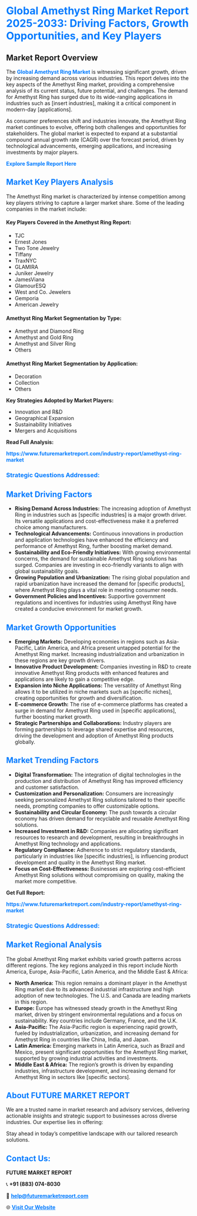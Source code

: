 <h1 style="color: #007BFF;">Global Amethyst Ring Market Report 2025-2033: Driving Factors, Growth Opportunities, and Key Players</h1>

<section id="overview">
<h2>Market Report Overview</h2>
<p>The <a href="https://www.futuremarketreport.com/industry-report/amethyst-ring-market" style="color: #007BFF; text-decoration: none;"><strong>Global Amethyst Ring Market</strong></a> is witnessing significant growth, driven by increasing demand across various industries. This report delves into the key aspects of the Amethyst Ring market, providing a comprehensive analysis of its current status, future potential, and challenges. The demand for Amethyst Ring has surged due to its wide-ranging applications in industries such as [insert industries], making it a critical component in modern-day [applications].</p>
<p>As consumer preferences shift and industries innovate, the Amethyst Ring market continues to evolve, offering both challenges and opportunities for stakeholders. The global market is expected to expand at a substantial compound annual growth rate (CAGR) over the forecast period, driven by technological advancements, emerging applications, and increasing investments by major players.</p>
</section>

<section id="overview">
<p><a href="https://www.futuremarketreport.com/request-sample/reportId=56042" style="color: #007BFF; text-decoration: none;"><strong>Explore Sample Report Here</strong></a></p>
</section>

<section id="key-players">
<h2 style="color: #007BFF;">Market Key Players Analysis</h2>
<p>The Amethyst Ring market is characterized by intense competition among key players striving to capture a larger market share. Some of the leading companies in the market include:</p>
<h4>Key Players Covered in the Amethyst Ring Report:</h4>
<ul><li>TJC</li><li>Ernest Jones</li><li>Two Tone Jewelry</li><li>Tiffany</li><li>TraxNYC</li><li>GLAMIRA</li><li>Juniker Jewelry</li><li>JamesViana</li><li>GlamourESQ</li><li>West and Co. Jewelers</li><li>Gemporia</li><li>American Jewelry</li></ul>
<h4>Amethyst Ring Market Segmentation by Type:</h4>
<ul><li>Amethyst and Diamond Ring</li><li>Amethyst and Gold Ring</li><li>Amethyst and Silver Ring</li><li>Others</li></ul>

<h4>Amethyst Ring Market Segmentation by Application:</h4>
<ul><li>Decoration</li><li>Collection</li><li>Others</li></ul>
<p><strong>Key Strategies Adopted by Market Players:</strong></p>
<ul>
<li>Innovation and R&D</li>
<li>Geographical Expansion</li>
<li>Sustainability Initiatives</li>
<li>Mergers and Acquisitions</li>
</ul>
</section>

<section>
<p><strong>Read Full Analysis: </strong></p><a href="https://www.futuremarketreport.com/industry-report/amethyst-ring-market" style="color: #007BFF; text-decoration: none;"><strong>https://www.futuremarketreport.com/industry-report/amethyst-ring-market</strong></a>
<h3 style="color: #007BFF;">Strategic Questions Addressed:</h3>
</section>

<section id="driving-factors">
<h2 style="color: #007BFF;">Market Driving Factors</h2>
<ul>
<li><strong>Rising Demand Across Industries:</strong> The increasing adoption of Amethyst Ring in industries such as [specific industries] is a major growth driver. Its versatile applications and cost-effectiveness make it a preferred choice among manufacturers.</li>
<li><strong>Technological Advancements:</strong> Continuous innovations in production and application technologies have enhanced the efficiency and performance of Amethyst Ring, further boosting market demand.</li>
<li><strong>Sustainability and Eco-Friendly Initiatives:</strong> With growing environmental concerns, the demand for sustainable Amethyst Ring solutions has surged. Companies are investing in eco-friendly variants to align with global sustainability goals.</li>
<li><strong>Growing Population and Urbanization:</strong> The rising global population and rapid urbanization have increased the demand for [specific products], where Amethyst Ring plays a vital role in meeting consumer needs.</li>
<li><strong>Government Policies and Incentives:</strong> Supportive government regulations and incentives for industries using Amethyst Ring have created a conducive environment for market growth.</li>
</ul>
</section>

<section id="growth-opportunities">
<h2 style="color: #007BFF;">Market Growth Opportunities</h2>
<ul>
<li><strong>Emerging Markets:</strong> Developing economies in regions such as Asia-Pacific, Latin America, and Africa present untapped potential for the Amethyst Ring market. Increasing industrialization and urbanization in these regions are key growth drivers.</li>
<li><strong>Innovative Product Development:</strong> Companies investing in R&D to create innovative Amethyst Ring products with enhanced features and applications are likely to gain a competitive edge.</li>
<li><strong>Expansion into Niche Applications:</strong> The versatility of Amethyst Ring allows it to be utilized in niche markets such as [specific niches], creating opportunities for growth and diversification.</li>
<li><strong>E-commerce Growth:</strong> The rise of e-commerce platforms has created a surge in demand for Amethyst Ring used in [specific applications], further boosting market growth.</li>
<li><strong>Strategic Partnerships and Collaborations:</strong> Industry players are forming partnerships to leverage shared expertise and resources, driving the development and adoption of Amethyst Ring products globally.</li>
</ul>
</section>

<section id="trending-factors">
<h2 style="color: #007BFF;">Market Trending Factors</h2>
<ul>
<li><strong>Digital Transformation:</strong> The integration of digital technologies in the production and distribution of Amethyst Ring has improved efficiency and customer satisfaction.</li>
<li><strong>Customization and Personalization:</strong> Consumers are increasingly seeking personalized Amethyst Ring solutions tailored to their specific needs, prompting companies to offer customizable options.</li>
<li><strong>Sustainability and Circular Economy:</strong> The push towards a circular economy has driven demand for recyclable and reusable Amethyst Ring solutions.</li>
<li><strong>Increased Investment in R&D:</strong> Companies are allocating significant resources to research and development, resulting in breakthroughs in Amethyst Ring technology and applications.</li>
<li><strong>Regulatory Compliance:</strong> Adherence to strict regulatory standards, particularly in industries like [specific industries], is influencing product development and quality in the Amethyst Ring market.</li>
<li><strong>Focus on Cost-Effectiveness:</strong> Businesses are exploring cost-efficient Amethyst Ring solutions without compromising on quality, making the market more competitive.</li>
</ul>
</section>

<section>
<p><strong>Get Full Report: </strong></p><a href="https://www.futuremarketreport.com/industry-report/amethyst-ring-market" style="color: #007BFF; text-decoration: none;"><strong>https://www.futuremarketreport.com/industry-report/amethyst-ring-market</strong></a>
<h3 style="color: #007BFF;">Strategic Questions Addressed:</h3>
</section>


<section id="regional-analysis">
<h2 style="color: #007BFF;">Market Regional Analysis</h2>
<p>The global Amethyst Ring market exhibits varied growth patterns across different regions. The key regions analyzed in this report include North America, Europe, Asia-Pacific, Latin America, and the Middle East & Africa:</p>
<ul>
<li><strong>North America:</strong> This region remains a dominant player in the Amethyst Ring market due to its advanced industrial infrastructure and high adoption of new technologies. The U.S. and Canada are leading markets in this region.</li>
<li><strong>Europe:</strong> Europe has witnessed steady growth in the Amethyst Ring market, driven by stringent environmental regulations and a focus on sustainability. Key countries include Germany, France, and the U.K.</li>
<li><strong>Asia-Pacific:</strong> The Asia-Pacific region is experiencing rapid growth, fueled by industrialization, urbanization, and increasing demand for Amethyst Ring in countries like China, India, and Japan.</li>
<li><strong>Latin America:</strong> Emerging markets in Latin America, such as Brazil and Mexico, present significant opportunities for the Amethyst Ring market, supported by growing industrial activities and investments.</li>
<li><strong>Middle East & Africa:</strong> The region’s growth is driven by expanding industries, infrastructure development, and increasing demand for Amethyst Ring in sectors like [specific sectors].</li>
</ul>
</section>

<footer>
<h2 style="color: #007BFF;">About FUTURE MARKET REPORT</h2>
<p>We are a trusted name in market research and advisory services, delivering actionable insights and strategic support to businesses across diverse industries. Our expertise lies in offering:</p>

<p>Stay ahead in today’s competitive landscape with our tailored research solutions.</p>

<h2 style="color: #007BFF;">Contact Us:</h2>
<p><strong>FUTURE MARKET REPORT</strong></p>
<p>📞 <strong>+91 (883) 074-8030</strong></p>
<p>📧 <strong><a href="mailto:help@futuremarketreport.com" style="color: #007BFF;">help@futuremarketreport.com</a></strong></p>
<p>🌐 <strong><a href="https://www.futuremarketreport.com/" style="color: #007BFF;">Visit Our Website</a></strong></p>
</footer>